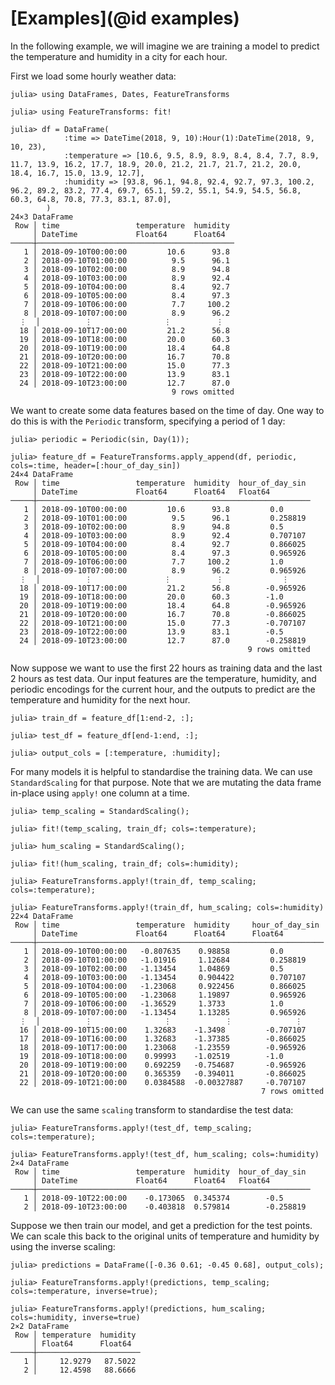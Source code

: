 # [Examples](@id examples)

In the following example, we will imagine we are training a model to predict the temperature and humidity in a city for each hour.

First we load some hourly weather data:

```jldoctest example
julia> using DataFrames, Dates, FeatureTransforms

julia> using FeatureTransforms: fit!

julia> df = DataFrame(
            :time => DateTime(2018, 9, 10):Hour(1):DateTime(2018, 9, 10, 23),
            :temperature => [10.6, 9.5, 8.9, 8.9, 8.4, 8.4, 7.7, 8.9, 11.7, 13.9, 16.2, 17.7, 18.9, 20.0, 21.2, 21.7, 21.7, 21.2, 20.0, 18.4, 16.7, 15.0, 13.9, 12.7],
            :humidity => [93.8, 96.1, 94.8, 92.4, 92.7, 97.3, 100.2, 96.2, 89.2, 83.2, 77.4, 69.7, 65.1, 59.2, 55.1, 54.9, 54.5, 56.8, 60.3, 64.8, 70.8, 77.3, 83.1, 87.0],
        )
24×3 DataFrame
 Row │ time                 temperature  humidity
     │ DateTime             Float64      Float64
─────┼────────────────────────────────────────────
   1 │ 2018-09-10T00:00:00         10.6      93.8
   2 │ 2018-09-10T01:00:00          9.5      96.1
   3 │ 2018-09-10T02:00:00          8.9      94.8
   4 │ 2018-09-10T03:00:00          8.9      92.4
   5 │ 2018-09-10T04:00:00          8.4      92.7
   6 │ 2018-09-10T05:00:00          8.4      97.3
   7 │ 2018-09-10T06:00:00          7.7     100.2
   8 │ 2018-09-10T07:00:00          8.9      96.2
  ⋮  │          ⋮                ⋮          ⋮
  18 │ 2018-09-10T17:00:00         21.2      56.8
  19 │ 2018-09-10T18:00:00         20.0      60.3
  20 │ 2018-09-10T19:00:00         18.4      64.8
  21 │ 2018-09-10T20:00:00         16.7      70.8
  22 │ 2018-09-10T21:00:00         15.0      77.3
  23 │ 2018-09-10T22:00:00         13.9      83.1
  24 │ 2018-09-10T23:00:00         12.7      87.0
                                    9 rows omitted
```

We want to create some data features based on the time of day.
One way to do this is with the `Periodic` transform, specifying a period of 1 day:

```jldoctest example
julia> periodic = Periodic(sin, Day(1));

julia> feature_df = FeatureTransforms.apply_append(df, periodic, cols=:time, header=[:hour_of_day_sin])
24×4 DataFrame
 Row │ time                 temperature  humidity  hour_of_day_sin
     │ DateTime             Float64      Float64   Float64
─────┼─────────────────────────────────────────────────────────────
   1 │ 2018-09-10T00:00:00         10.6      93.8         0.0
   2 │ 2018-09-10T01:00:00          9.5      96.1         0.258819
   3 │ 2018-09-10T02:00:00          8.9      94.8         0.5
   4 │ 2018-09-10T03:00:00          8.9      92.4         0.707107
   5 │ 2018-09-10T04:00:00          8.4      92.7         0.866025
   6 │ 2018-09-10T05:00:00          8.4      97.3         0.965926
   7 │ 2018-09-10T06:00:00          7.7     100.2         1.0
   8 │ 2018-09-10T07:00:00          8.9      96.2         0.965926
  ⋮  │          ⋮                ⋮          ⋮             ⋮
  18 │ 2018-09-10T17:00:00         21.2      56.8        -0.965926
  19 │ 2018-09-10T18:00:00         20.0      60.3        -1.0
  20 │ 2018-09-10T19:00:00         18.4      64.8        -0.965926
  21 │ 2018-09-10T20:00:00         16.7      70.8        -0.866025
  22 │ 2018-09-10T21:00:00         15.0      77.3        -0.707107
  23 │ 2018-09-10T22:00:00         13.9      83.1        -0.5
  24 │ 2018-09-10T23:00:00         12.7      87.0        -0.258819
                                                     9 rows omitted
```

Now suppose we want to use the first 22 hours as training data and the last 2 hours as test data.
Our input features are the temperature, humidity, and periodic encodings for the current hour, and the outputs to predict are the temperature and humidity for the next hour. 

```jldoctest example
julia> train_df = feature_df[1:end-2, :];

julia> test_df = feature_df[end-1:end, :];

julia> output_cols = [:temperature, :humidity];
```

For many models it is helpful to standardise the training data.
We can use `StandardScaling` for that purpose.
Note that we are mutating the data frame in-place using `apply!` one column at a time.

```jldoctest example
julia> temp_scaling = StandardScaling();

julia> fit!(temp_scaling, train_df; cols=:temperature);

julia> hum_scaling = StandardScaling();

julia> fit!(hum_scaling, train_df; cols=:humidity);

julia> FeatureTransforms.apply!(train_df, temp_scaling; cols=:temperature);

julia> FeatureTransforms.apply!(train_df, hum_scaling; cols=:humidity)
22×4 DataFrame
 Row │ time                 temperature  humidity     hour_of_day_sin
     │ DateTime             Float64      Float64      Float64
─────┼────────────────────────────────────────────────────────────────
   1 │ 2018-09-10T00:00:00   -0.807635    0.98858         0.0
   2 │ 2018-09-10T01:00:00   -1.01916     1.12684         0.258819
   3 │ 2018-09-10T02:00:00   -1.13454     1.04869         0.5
   4 │ 2018-09-10T03:00:00   -1.13454     0.904422        0.707107
   5 │ 2018-09-10T04:00:00   -1.23068     0.922456        0.866025
   6 │ 2018-09-10T05:00:00   -1.23068     1.19897         0.965926
   7 │ 2018-09-10T06:00:00   -1.36529     1.3733          1.0
   8 │ 2018-09-10T07:00:00   -1.13454     1.13285         0.965926
  ⋮  │          ⋮                ⋮            ⋮              ⋮
  16 │ 2018-09-10T15:00:00    1.32683    -1.3498         -0.707107
  17 │ 2018-09-10T16:00:00    1.32683    -1.37385        -0.866025
  18 │ 2018-09-10T17:00:00    1.23068    -1.23559        -0.965926
  19 │ 2018-09-10T18:00:00    0.99993    -1.02519        -1.0
  20 │ 2018-09-10T19:00:00    0.692259   -0.754687       -0.965926
  21 │ 2018-09-10T20:00:00    0.365359   -0.394011       -0.866025
  22 │ 2018-09-10T21:00:00    0.0384588  -0.00327887     -0.707107
                                                        7 rows omitted
```

We can use the same `scaling` transform to standardise the test data:

```jldoctest example
julia> FeatureTransforms.apply!(test_df, temp_scaling; cols=:temperature);

julia> FeatureTransforms.apply!(test_df, hum_scaling; cols=:humidity)
2×4 DataFrame
 Row │ time                 temperature  humidity  hour_of_day_sin
     │ DateTime             Float64      Float64   Float64
─────┼─────────────────────────────────────────────────────────────
   1 │ 2018-09-10T22:00:00    -0.173065  0.345374        -0.5
   2 │ 2018-09-10T23:00:00    -0.403818  0.579814        -0.258819
```

Suppose we then train our model, and get a prediction for the test points.
We can scale this back to the original units of temperature and humidity by using the inverse scaling:

```jldoctest example
julia> predictions = DataFrame([-0.36 0.61; -0.45 0.68], output_cols);

julia> FeatureTransforms.apply!(predictions, temp_scaling; cols=:temperature, inverse=true);

julia> FeatureTransforms.apply!(predictions, hum_scaling; cols=:humidity, inverse=true)
2×2 DataFrame
 Row │ temperature  humidity 
     │ Float64      Float64  
─────┼───────────────────────
   1 │     12.9279   87.5022
   2 │     12.4598   88.6666
```
